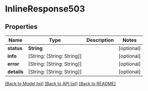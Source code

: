 # InlineResponse503

## Properties
Name | Type | Description | Notes
------------ | ------------- | ------------- | -------------
**status** | **String** |  | [optional] 
**info** | [String: [String: String]] |  | [optional] 
**error** | [String: [String: String]] |  | [optional] 
**details** | [String: [String: String]] |  | [optional] 

[[Back to Model list]](../README.md#documentation-for-models) [[Back to API list]](../README.md#documentation-for-api-endpoints) [[Back to README]](../README.md)


